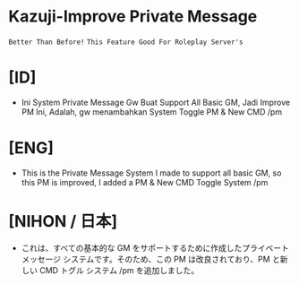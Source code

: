 # Kazuji-Improve Private Message
`Better Than Before!`
`This Feature Good For Roleplay Server's`

# [ID]
* Ini System Private Message Gw Buat Support All Basic GM, Jadi Improve PM Ini, Adalah, gw menambahkan System Toggle PM & New CMD /pm

# [ENG]
* This is the Private Message System I made to support all basic GM, so this PM is improved, I added a PM & New CMD Toggle System /pm

# [NIHON / 日本]
* これは、すべての基本的な GM をサポートするために作成したプライベート メッセージ システムです。そのため、この PM は改良されており、PM と新しい CMD トグル システム /pm を追加しました。

